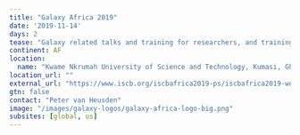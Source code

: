 ```yaml
---
title: "Galaxy Africa 2019"
date: '2019-11-14'
days: 2
tease: "Galaxy related talks and training for researchers, and training for systems administrators who need to maintain a local installation."
continent: AF
location:
  name: "Kwame Nkrumah University of Science and Technology, Kumasi, Ghana"
location_url: ""
external_url: "https://www.iscb.org/iscbafrica2019-ps/iscbafrica2019-worktut#galaxy"
gtn: false
contact: "Peter van Heusden"
image: "/images/galaxy-logos/galaxy-africa-logo-big.png"
subsites: [global, us]
---
```

